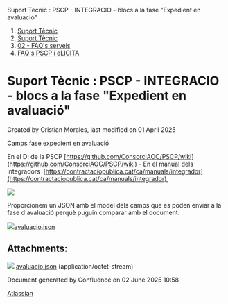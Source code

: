 Suport Tècnic : PSCP - INTEGRACIO - blocs a la fase "Expedient en avaluació"  

1.  [Suport Tècnic](index.md)
2.  [Suport Tècnic](13893782.md)
3.  [02 - FAQ's serveis](26313393.md)
4.  [FAQ's PSCP i eLICITA](28705587.md)

Suport Tècnic : PSCP - INTEGRACIO - blocs a la fase "Expedient en avaluació"
============================================================================

Created by Cristian Morales, last modified on 01 April 2025

Camps fase expedient en avaluació

En el DI de la PSCP [https://github.com/ConsorciAOC/PSCP/wiki](https://github.com/ConsorciAOC/PSCP/wiki) - En el manual dels integradors  [https://contractaciopublica.cat/ca/manuals/integrador](https://contractaciopublica.cat/ca/manuals/integrador) 

![](https://aoccat.zendesk.com/attachments/token/vTreNR7oJTgzDui3f4VNbfr1z/?name=image.png)

Proporcionem un JSON amb el model dels camps que es poden enviar a la fase d'avaluació perquè puguin comparar amb el document.

[![](download/resources/com.atlassian.confluence.plugins.confluence-view-file-macro:view-file-macro-resources/images/placeholder-medium-file.png)avaluacio.json](/download/attachments/128647276/avaluacio.json?version=1&modificationDate=1743495172711&api=v2)

Attachments:
------------

![](images/icons/bullet_blue.gif) [avaluacio.json](attachments/128647276/128647277.json) (application/octet-stream)  

Document generated by Confluence on 02 June 2025 10:58

[Atlassian](http://www.atlassian.com/)